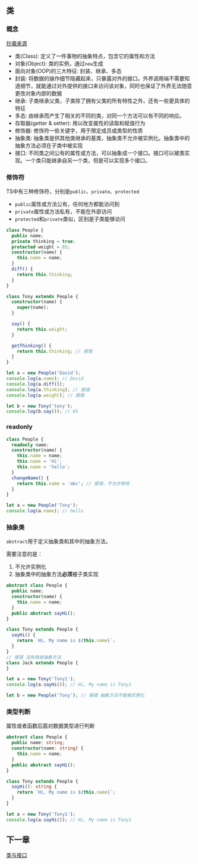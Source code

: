 ## 类

### 概念

[抄袭来源](https://ts.xcatliu.com/advanced/class)

+ 类(Class): 定义了一件事物的抽象特点，包含它的属性和方法
+ 对象(Object): 类的实例，通过`new`生成
+ 面向对象(OOP)的三大特征: 封装、继承、多态
+ 封装: 将数据的操作细节隐藏起来，只暴露对外的接口。外界调用端不需要知道细节，就能通过对外提供的接口来访问该对象，同时也保证了外界无法随意更改对象内部的数据
+ 继承: 子类继承父类，子类除了拥有父类的所有特性之外，还有一些更具体的特征
+ 多态: 由继承而产生了相关的不同的类，对同一个方法可以有不同的响应。
+ 存取器(getter & setter): 用以改变属性的读取和赋值行为
+ 修饰器: 修饰符一些关键字，用于限定成员或类型的性质
+ 抽象类: 抽象类是供其他类继承的基类，抽象类不允许被实例化。抽象类中的抽象方法必须在子类中被实现
+ 接口: 不同类之间公有的属性或方法，可以抽象成一个接口。接口可以被类实现。一个类只能继承自另一个类，但是可以实现多个接口。

### 修饰符

TS中有三种修饰符，分别是`public`、`private`、`protected`
+ `public`属性或方法公有，任何地方都能访问到
+ `private`属性或方法私有，不能在外部访问
+ `protected`和`private`类似，区别是子类能够访问

```ts
class People {
  public name;
  private thinking = true;
  protected weight = 65;
  constructor(name) {
    this.name = name;
  }
  diff() {
    return this.thinking;
  }
}

class Tony extends People {
  constructor(name) {
    super(name);
  }

  say() {
    return this.weight;
  }

  getThinking() {
    return this.thinking; // 报错
  }
}

let a = new People('David');
console.log(a.name); // David
console.log(a.diff());
console.log(a.thinking); // 报错
console.log(a.weight); // 报错

let b = new Tony('tony');
console.log(b.say()); // 65
```

### readonly

```ts
class People {
  readonly name;
  constructor(name) {
    this.name = name;
    this.name = 'Hi';
    this.name = 'hello';
  }
  changeName() {
    return this.name = 'abc'; // 报错，不允许修改
  }
}

let a = new People('Tony');
console.log(a.name); // hello
```

### 抽象类

`abstract`用于定义抽象类和其中的抽象方法。

需要注意的是：

1. 不允许实例化
2. 抽象类中的抽象方法**必须**被子类实现

```ts
abstract class People {
  public name;
  constructor(name) {
    this.name = name;
  }
  public abstract sayHi();
}

class Tony extends People {
  sayHi() {
    return `Hi, My name is ${this.name}`;
  }
}
// 报错 没有继承抽象方法
class Jack extends People {
}

let a = new Tony('Tony1');
console.log(a.sayHi()); // Hi, My name is Tony1

let b = new People('Tony'); // 报错 抽象方法不能被实例化
```

### 类型判断

属性或者函数后面对数据类型进行判断

```ts
abstract class People {
  public name: string;
  constructor(name: string) {
    this.name = name;
  }
  public abstract sayHi();
}

class Tony extends People {
  sayHi(): string {
    return `Hi, My name is ${this.name}`;
  }
}

let a = new Tony('Tony1');
console.log(a.sayHi()); // Hi, My name is Tony1
```

## 下一章

[类与接口](../seven/README.md)
